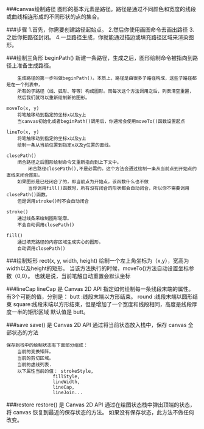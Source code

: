 ###canvas绘制路径
	图形的基本元素是路径。路径是通过不同颜色和宽度的线段或曲线相连形成的不同形状的点的集合。
	
###步骤
	1.首先，你需要创建路径起始点。
	2.然后你使用画图命令去画出路径
	3.之后你把路径封闭。
	4.一旦路径生成，你就能通过描边或填充路径区域来渲染图形。
	
###绘制三角形
	beginPath()
		新建一条路径，生成之后，图形绘制命令被指向到路径上准备生成路径。
		
		生成路径的第一步叫做beginPath()。本质上，路径是由很多子路径构成，这些子路径都是在一个列表中，
		所有的子路径（线、弧形、等等）构成图形。而每次这个方法调用之后，列表清空重置，
		然后我们就可以重新绘制新的图形。
	
	moveTo(x, y)
		将笔触移动到指定的坐标x以及y上
		当canvas初始化或者beginPath()调用后，你通常会使用moveTo()函数设置起点
		
	lineTo(x, y)
		将笔触移动到指定的坐标x以及y上
		绘制一条从当前位置到指定x以及y位置的直线。
	
	closePath()
		闭合路径之后图形绘制命令又重新指向到上下文中。
			闭合路径closePath(),不是必需的。这个方法会通过绘制一条从当前点到开始点的直线来闭合图形。
		如果图形是已经闭合了的，即当前点为开始点，该函数什么也不做
			当你调用fill()函数时，所有没有闭合的形状都会自动闭合，所以你不需要调用closePath()函数。
		但是调用stroke()时不会自动闭合
		
	stroke()
		通过线条来绘制图形轮廓。
		不会自动调用closePath()
		
	fill()
		通过填充路径的内容区域生成实心的图形。
		自动调用closePath()
		
###绘制矩形
	rect(x, y, width, height)
		绘制一个左上角坐标为（x,y），宽高为width以及height的矩形。
		当该方法执行的时候，moveTo()方法自动设置坐标参数（0,0）。
		也就是说，当前笔触自动重置会默认坐标
		
###lineCap
	lineCap 是 Canvas 2D API 指定如何绘制每一条线段末端的属性。
	有3个可能的值，分别是：
		butt  :线段末端以方形结束。 
		round :线段末端以圆形结束
		square:线段末端以方形结束，但是增加了一个宽度和线段相同，高度是线段厚度一半的矩形区域
	默认值是 butt。
		
###save
	save() 是 Canvas 2D API 通过将当前状态放入栈中，保存 canvas 全部状态的方法
	
	保存到栈中的绘制状态有下面部分组成：
		当前的变换矩阵。
		当前的剪切区域。
		当前的虚线列表.
		以下属性当前的值： strokeStyle, 
					 fillStyle,  
					 lineWidth, 
					 lineCap, 
					 lineJoin...
					 
###restore
	restore() 是 Canvas 2D API 通过在绘图状态栈中弹出顶端的状态，将 canvas 恢复到最近的保存状态的方法。 
	如果没有保存状态，此方法不做任何改变。	
	


		
		
		